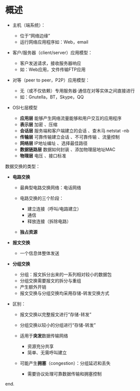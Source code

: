 # 概述

- 主机（端系统）：

  - 位于“网络边缘”
  - 运行网络应用程序如：Web，email

- 客户/服务器（client/server）应用模型：

  - 客户发送请求，接收服务器响应
  - 如：Web应用，文件传输FTP应用

- 对等（peer to peer，P2P）应用模型：

  - 无（或不仅依赖）专用服务器·通信在对等实体之间直接进行
  - 如：Gnutella，BT，Skype，QQ



- OSI七层模型

  - **应用层**     能够产生网络流量能够和用户交互的应用程序
  - **表示层**     加密 、压缩
  - **会话层**     服务端和客户端建立的会话 、查木马 netstat -nb
  - **传输层**     可靠传输建立会话 、不可靠传输 、流量控制
  - **网络层**     IP地址编址 、选择最佳路径
  - **数据链路层**  数据如何封装 、添加物理层地址MAC
  - **物理层**     电压 、接口标准



数据交换的类型：

- **电路交换**

  - 最典型电路交换网络：电话网络

  - 电路交换的三个阶段：

    - 建立连接（呼叫/电路建立）
    - 通信
    - 释放连接（拆除电路）

  - **独占资源**

- **报文交换**

  - 一个信息体整体发送

- **分组交换**

  - 分组：报文拆分出来的一系列相对较小的数据包
  - 分组交换需要报文的拆分与重组
  - 产生额外开销
  - 报文交换与分组交换均采用存储-转发交换方式

- 区别：

  - 报文交换以完整报文进行“存储-转发”

  - 分组交换以较小的分组进行“存储-转发”

  - 适用于**突发**数据传输网络

    - 资源充分共享
    - 简单、无需呼叫建立

  - 可能产生**拥塞**（congestion）：分组延迟和丢失

    - 需要协议处理可靠数据传输和拥塞控制



end.